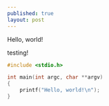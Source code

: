 ```yaml
---
published: true
layout: post
---
```


Hello, world!

testing!

```c
#include <stdio.h>

int main(int argc, char **argv)
{
    printf("Hello, world!\n");
}
```